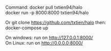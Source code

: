 Command:
docker pull txtien94/halo  
docker run -p 8000:8000 txtien94/halo

Or git clone https://github.com/txtien/halo then:  
docker-compose up

On windows: run on http://127.0.0.1:8000/  
On Linux: run on http://0.0.0.0:8000/
